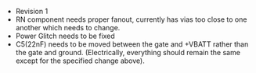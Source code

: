 - Revision 1  
- RN component needs proper fanout, currently has vias too close to one
another which needs to change.  
- Power Glitch needs to be fixed  
- C5(22nF) needs to be moved between the gate and +VBATT rather than the
gate and ground. (Electrically, everything should remain the same except
for the specified change above).  
